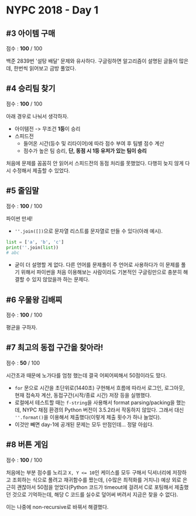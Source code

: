 # NYPC 2018 - Day 1

## #3 아이템 구매
점수 : **100** / 100

백준 2839번 '설탕 배달' 문제와 유사하다. 구글링하면 알고리즘이 설명된 글들이 많은데, 한번씩 읽어보고 금방 풀었다.

## #4 승리팀 찾기
점수 : **100** / 100

아래 경우로 나눠서 생각하자.

- 아이템전 -> 무조건 **1등**이 승리
- 스피드전
    - 들어온 시간(등수 및 리타이어)에 따라 점수 부여 후 팀별 점수 계산
    - 점수가 높은 팀 승리, **단, 동점 시 1등 유저가 있는 팀이 승리**

처음에 문제를 꼼꼼히 안 읽어서 스피드전의 동점 처리를 못했었다. 다행히 늦지 않게 다시 수정해서 제출할 수 있었다.

## #5 줄임말
점수 : **100** / 100

파이썬 만세! 

- `''.join([])`으로 문자열 리스트를 문자열로 만들 수 있다(아래 예시).

```py
list = ['a', 'b', 'c']
print(''.join(list))
# abc
```

- 굳이 더 설명할 게 없다. 
다른 언어를 문제풀이 주 언어로 사용하다가 이 문제를 풀기 위해서 파이썬을 처음 이용해보는 사람이라도 기본적인 구글링만으로 충분히 해결할 수 있지 않았을까 하는 문제다.

## #6 우물왕 김배찌
점수 : **100** / 100

평균을 구하자.

## #7 최고의 동접 구간을 찾아라!
점수 : **50** / 100

시간초과 때문에 노가다를 엄청 했는데 결국 어찌어찌해서 50점이라도 땄다.

- `for` 문으로 시간을 초단위로(1440초) 구현해서 흐름에 따라서 로그인, 로그아웃, 현재 접속자 계산, 동접구간(시작/종료 시간) 저장 등을 실행했다.
- 로컬에서 테스트할 때는 `f-string`을 사용해서 format parsing/packing을 했는데, NYPC 채점 환경의 Python 버전이 3.5.2라서 작동하지 않았다. 그래서 대신 `''.format()`을 이용해서 제출했다(이렇게 제출 횟수가 하나 늘었다).
- 이것만 빼면 day-1에 공개된 문제는 모두 만점인데... 정말 아쉽다.

## #8 버튼 게임
점수 : **100** / 100

처음에는 부분 점수를 노리고 `X, Y <= 10`인 케이스를 모두 구해서 딕셔너리에 저장하고 조회하는 식으로 풀려고 재귀함수를 짰는데, (수많은 최적화를 거치니) 예상 외로 은근히 괜찮아서 50점을 얻었다(Python 코드가 timeout에 걸려서 C로 포팅해서 제출했던 것으로 기억하는데, 해당 C 코드를 실수로 덮어써 버려서 지금은 찾을 수 없다).

이는 나중에 non-recursive로 바꿔서 해결했다.
